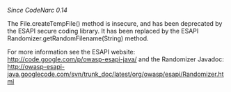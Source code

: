 
*Since CodeNarc 0.14*

The File.createTempFile() method is insecure, and has been deprecated by the ESAPI secure coding library.
It has been replaced by the ESAPI Randomizer.getRandomFilename(String) method.

For more information see the ESAPI website: http://code.google.com/p/owasp-esapi-java/
and the Randomizer Javadoc: <http://owasp-esapi-java.googlecode.com/svn/trunk_doc/latest/org/owasp/esapi/Randomizer.html>

